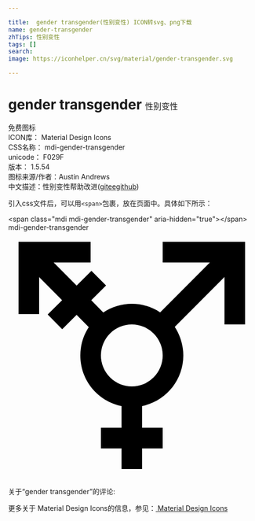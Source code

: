 ```yaml
---

title:  gender transgender(性别变性) ICON转svg、png下载
name: gender-transgender
zhTips: 性别变性
tags: []
search: 
image: https://iconhelper.cn/svg/material/gender-transgender.svg

---
```


# gender transgender  <small style="font-size: 60%;font-weight: 100">性别变性</small>


<div class="detail-page">
<p>
<span><span class="badge-success badge">免费图标</span> </span>
<br/>
<span>
ICON库：
<span class="badge-secondary badge">Material Design Icons</span> 
</span>
<br/>
<span>
CSS名称：
<span class="badge-secondary badge">mdi-gender-transgender</span> 
</span>
<br/>
<span>
unicode：
<span class="badge-secondary badge">F029F</span> 
<copy-btn content='F029F' btn-title=""></copy-btn>
<copy-btn :content='String.fromCodePoint(parseInt("F029F", 16))' btn-title="复制U"></copy-btn>
</span>
<br/>
<span>
版本：
<span class="badge-secondary badge">1.5.54</span> 
</span>
<br/>
<span>图标来源/作者：<span class="badge-light badge">Austin Andrews</span></span> 
<br/>
<span class="zh-detail">中文描述：<span class="badge-primary badge">性别变性</span><span class="help-link"><span>帮助改进</span>(<a href="https://gitee.com/liuwave/icon-helper/edit/master/json/material/gender-transgender.json" target="_blank" rel="noopener noreferrer">gitee</a><a href="https://github.com/liuwave/icon-helper/edit/master/json/material/gender-transgender.json" target="_blank" rel="noopener noreferrer">github</a></span>)</span><br/>
</p>
</div>
<div class="alert alert-dark">
  <i class="mdi mdi-gender-transgender mdi-48px"></i>
  <i class="mdi mdi-gender-transgender mdi-36px"></i>
  <i class="mdi mdi-gender-transgender mdi-24px"></i>
  <i class="mdi mdi-gender-transgender mdi-18px"></i>
</div>
<div>
  <p>引入css文件后，可以用<code>&lt;span&gt;</code>包裹，放在页面中。具体如下所示：    
  </p>
  <div class="alert alert-primary" style="font-size: 14px">
    &lt;span class="mdi mdi-gender-transgender" aria-hidden="true"&gt;&lt;/span&gt;
    <copy-btn content='<span class="mdi mdi-gender-transgender" aria-hidden="true"></span>'></copy-btn>
  </div>
  <div class="alert alert-secondary">
    <i class="mdi mdi-gender-transgender"
    style="font-size: 24px"
    aria-hidden="true"></i> mdi-gender-transgender
    <copy-btn content="mdi-gender-transgender" btn-title="复制图标名称"></copy-btn>
  </div>
</div>
<div id="svg" class="svg-wrap">
<svg xmlns="http://www.w3.org/2000/svg" viewBox="0 0 24 24"><path d="M19.58,3H15V1H23V9H21V4.41L16.17,9.24C16.69,10.03 17,11 17,12C17,14.42 15.28,16.44 13,16.9V19H15V21H13V23H11V21H9V19H11V16.9C8.72,16.44 7,14.42 7,12C7,11 7.3,10.04 7.82,9.26L6.64,8.07L5.24,9.46L3.83,8.04L5.23,6.65L3,4.42V8H1V1H8V3H4.41L6.64,5.24L8.08,3.81L9.5,5.23L8.06,6.66L9.23,7.84C10,7.31 11,7 12,7C13,7 13.96,7.3 14.75,7.83L19.58,3M12,9A3,3 0 0,0 9,12A3,3 0 0,0 12,15A3,3 0 0,0 15,12A3,3 0 0,0 12,9Z" /></svg>
</div>
<detail full-name='mdi-gender-transgender'></detail>
<div>
<p>关于“gender transgender”的评论:</p>
</div>
<Vssue title="关于“gender transgender”的评论" ></Vssue>    
<div><p>更多关于 Material Design Icons的信息，参见：<a target="_blank" href="https://iconhelper.cn/material.html"> Material Design Icons</a>
</p></div>

